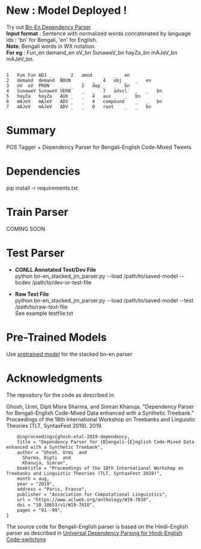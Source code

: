 # New : Model Deployed !
Try out [Bn-En Dependency Parser](http://ec2-18-214-87-91.compute-1.amazonaws.com/) <br/>
**Input format** : Sentence with normalized words concatenated by language ids : 'bn' for Bengali, 'en' for English. <br/>
**Note**: Bengali words in WX notation. <br/>
**For eg** : Fun_en demand_en oV_bn SunaweV_bn hayZa_bn mAJeV_bn mAJeV_bn. <br/>
```
      
1	Fun	Fun	ADJ	_	_	2	amod	_	_	en
2	demand	demand	NOUN	_	_	4	obj	_	_	en
3	oV	oV	PRON	_	_	2	dep	_	_	bn
4	SunaweV	SunaweV	VERB	_	_	7	advcl	_	_	bn
5	hayZa	hayZa	AUX	_	_	4	aux	_	_	bn
6	mAJeV	mAJeV	ADV	_	_	4	compound	_	_	bn
7	mAJeV	mAJeV	ADV	_	_	0	root	_	_	bn

```
# Summary
POS Tagger + Dependency Parser for Bengali-English Code-Mixed Tweets

# Dependencies
pip install -r requirements.txt

# Train Parser
COMING SOON

# Test Parser 
* <b>CONLL Annotated Test/Dev File</b> <br/>
python bn-en_stacked_jm_parser.py --load /path/to/saved-model --bcdev /path/to/dev-or-test-file

* <b>Raw Text File</b> <br/>
python bn-en_stacked_jm_parser.py --load /path/to/saved-model --test /path/to/raw-text-file <br/>
See example testfile.txt

# Pre-Trained Models
Use [pretrained model](https://bitbucket.org/urmig/bn-en-parser-models/downloads/) for the stacked bn-en parser

# Acknowledgments

The repository for the code as described in: <br/>

Ghosh, Urmi, Dipti Misra Sharma, and Simran Khanuja. "Dependency Parser for Bengali-English Code-Mixed Data enhanced with a Synthetic Treebank." Proceedings of the 18th International Workshop on Treebanks and Linguistic Theories (TLT, SyntaxFest 2019). 2019. </mark>


```
    @inproceedings{ghosh-etal-2019-dependency,
    title = "Dependency Parser for {B}engali-{E}nglish Code-Mixed Data enhanced with a Synthetic Treebank",
    author = "Ghosh, Urmi  and
      Sharma, Dipti  and
      Khanuja, Simran",
    booktitle = "Proceedings of the 18th International Workshop on Treebanks and Linguistic Theories (TLT, SyntaxFest 2019)",
    month = aug,
    year = "2019",
    address = "Paris, France",
    publisher = "Association for Computational Linguistics",
    url = "https://www.aclweb.org/anthology/W19-7810",
    doi = "10.18653/v1/W19-7810",
    pages = "91--99",
}
```

The source code for Bengali-English parser is based on the Hindi-English parser as described in [Universal Dependency Parsing for Hindi-English Code-switching](https://www.aclweb.org/anthology/N18-1090/) 
